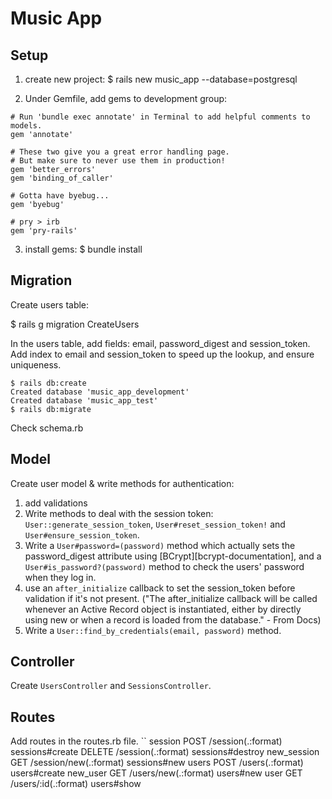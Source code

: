 # Music App

## Setup
1. create new project:
$ rails new music_app --database=postgresql

2. Under Gemfile, add gems to development group:
```
# Run 'bundle exec annotate' in Terminal to add helpful comments to models.
gem 'annotate'

# These two give you a great error handling page.
# But make sure to never use them in production!
gem 'better_errors'
gem 'binding_of_caller'

# Gotta have byebug...
gem 'byebug'

# pry > irb
gem 'pry-rails'
```

3. install gems:
$ bundle install

## Migration
Create users table:

$ rails g migration CreateUsers

In the users table, add fields: email, password_digest and session_token. Add index to email and session_token to speed up the lookup, and ensure uniqueness.

```
$ rails db:create
Created database 'music_app_development'
Created database 'music_app_test'
$ rails db:migrate
```

Check schema.rb

## Model
Create user model & write methods for authentication:
1. add validations
2. Write methods to deal with the session token: `User::generate_session_token`,  `User#reset_session_token!` and `User#ensure_session_token`.
3. Write a `User#password=(password)` method which actually sets the password_digest attribute using [BCrypt][bcrypt-documentation], and a `User#is_password?(password)` method to check the users' password when they log in.
4. use an `after_initialize` callback to set the session_token before validation if it's not present. ("The after_initialize callback will be called whenever an Active Record object is instantiated, either by directly using new or when a record is loaded from the database." - From Docs)
5. Write a `User::find_by_credentials(email, password)` method.

## Controller
Create `UsersController` and `SessionsController`.

## Routes
Add routes in the routes.rb file.
``
    session POST   /session(.:format)                     sessions#create
            DELETE /session(.:format)                     sessions#destroy
new_session GET    /session/new(.:format)                 sessions#new
      users POST   /users(.:format)                       users#create
   new_user GET    /users/new(.:format)                   users#new
       user GET    /users/:id(.:format)                   users#show
```
